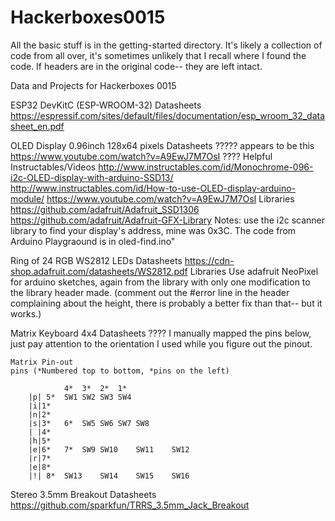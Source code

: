 # Hackerboxes0015

All the basic stuff is in the getting-started directory. It's likely a collection of code from all over, it's sometimes unlikely that I recall where I found the code. If headers are in the original code-- they are left intact.

Data and Projects for Hackerboxes 0015

ESP32 DevKitC (ESP-WROOM-32)
	Datasheets
		https://espressif.com/sites/default/files/documentation/esp_wroom_32_datasheet_en.pdf

OLED Display 0.96inch 128x64 pixels
	Datasheets
		????? appears to be this https://www.youtube.com/watch?v=A9EwJ7M7OsI ????
	Helpful Instructables/Videos
		http://www.instructables.com/id/Monochrome-096-i2c-OLED-display-with-arduino-SSD13/
		http://www.instructables.com/id/How-to-use-OLED-display-arduino-module/
		https://www.youtube.com/watch?v=A9EwJ7M7OsI
	Libraries
		https://github.com/adafruit/Adafruit_SSD1306
		https://github.com/adafruit/Adafruit-GFX-Library
	Notes:
		use the i2c scanner library to find your display's address, mine was 0x3C. The code from Arduino Playgraound is in oled-find.ino"

Ring of 24 RGB WS2812 LEDs
	Datasheets
		https://cdn-shop.adafruit.com/datasheets/WS2812.pdf
	Libraries
		Use adafruit NeoPixel for arduino sketches, again from the library with only one modification to the library header made. (comment out the #error line in the header complaining about the height, there is probably a better fix than that-- but it works.)

Matrix Keyboard 4x4
	Datasheets
		???? I manually mapped the pins below, just pay attention to the orientation I used while you figure out the pinout.

	Matrix Pin-out
	pins (*Numbered top to bottom, *pins on the left)

				4*	3*	2*	1*
		|p|	5*	SW1	SW2	SW3	SW4	
		|i|1*	
		|n|2*	
		|s|3*	6*	SW5	SW6	SW7	SW8
		| |4*	
		|h|5*	
		|e|6*	7*	SW9	SW10	SW11	SW12
		|r|7*	
		|e|8*	
		|!|	8*	SW13	SW14	SW15	SW16

Stereo 3.5mm Breakout
	Datasheets
		https://github.com/sparkfun/TRRS_3.5mm_Jack_Breakout


